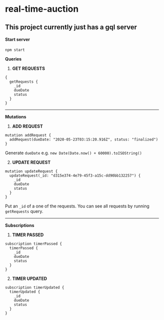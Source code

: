 # real-time-auction

## This project currently just has a gql server

#### Start server
`npm start`

**Queries**

1. __GET REQUESTS__
```
{
  getRequests {
    _id
    dueDate
    status
  }
}
```
---
**Mutations**

1. __ADD REQUEST__
```
mutation addRequest {
  addRequest(dueDate: "2020-05-23T03:15:20.916Z", status: "finalized")
}
```
Generate `dueDate` e.g. `new Date(Date.now() + 60000).toISOString()`

2. __UPDATE REQUEST__
```
mutation updateRequest {
  updateRequest(_id: "d315e374-4e79-45f3-a15c-dd90bb132257") {
    _id
    dueDate
    status
  }
}
```
Put an `_id` of a one of the requests. You can see all requests by running `getRequests` query.

---
**Subscriptions**
1. __TIMER PASSED__
```
subscription timerPassed {
  timerPassed {
    _id
    dueDate
    status
  }
}
```

2. __TIMER UPDATED__
```
subscription timerUpdated {
  timerUpdated {
    _id
    dueDate
    status
  }
}
```
